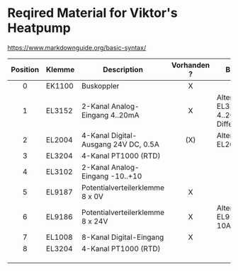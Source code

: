 # Reqired Material for Viktor's Heatpump

https://www.markdownguide.org/basic-syntax/




| Position | Klemme  | Description                              | Vorhanden ? | Bemerkung                                             |
| :------: | ------- |----------------------------------------- | :---------: | ----------------------------------------------------- |
| 0        | EK1100  | Buskoppler                               |      X      |                                                       |
| 1        | EL3152  | 2-Kanal Analog-Eingang 4..20mA           |      X      | Alternativ EL3122/EL3124, 4..20mA, Differential       |
| 2        | EL2004  | 4-Kanal Digital-Ausgang 24V DC, 0.5A     |     (X)     | Alternativ EL2008                                     |
| 3        | EL3204  | 4-Kanal PT1000 (RTD)                     |             |                                                       |
| 4        | EL3102  | 2-Kanal Analog-Eingang -10..+10          |             |                                                       |
| 5        | EL9187  | Potentialverteilerklemme  8 x 0V         |      X      |                                                       |
| 6        | EL9186  | Potentialverteilerklemme  8 x 24V        |      X      |  Alternativ EL9100 24V, 10A                           |
| 7        | EL1008  | 8-Kanal Digital-Eingang                  |      X      |                                                       |
| 8        | EL3204  | 4-Kanal PT1000 (RTD)                     |             |                                                       |
|          |         |                                          |             |                                                       |
|          |         |                                          |             |                                                       |
|          |         |                                          |             |                                                       |
